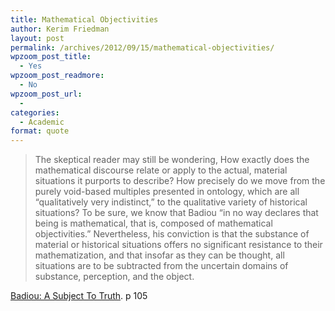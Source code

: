 ```yaml
---
title: Mathematical Objectivities
author: Kerim Friedman
layout: post
permalink: /archives/2012/09/15/mathematical-objectivities/
wpzoom_post_title:
  - Yes
wpzoom_post_readmore:
  - No
wpzoom_post_url:
  - 
categories:
  - Academic
format: quote
---
```

> The skeptical reader may still be wondering, How exactly does the mathematical discourse relate or apply to the actual, material situations it purports to describe? How precisely do we move from the purely void-based multiples presented in ontology, which are all &#8220;qualitatively very indistinct,&#8221; to the qualitative variety of historical situations? To be sure, we know that Badiou &#8220;in no way declares that being is mathematical, that is, composed of mathematical objectivities.&#8221; Nevertheless, his conviction is that the substance of material or historical situations offers no significant resistance to their mathematization, and that insofar as they can be thought, all situations are to be subtracted from the uncertain domains of substance, perception, and the object.

<a href="http://www.amazon.com/gp/product/0816634610/ref=as_li_ss_tl?ie=UTF8&#038;camp=1789&#038;creative=390957&#038;creativeASIN=0816634610&#038;linkCode=as2&#038;tag=httpkerimoxus-20" onclick="_gaq.push(['_trackEvent', 'outbound-article', 'http://www.amazon.com/gp/product/0816634610/ref=as_li_ss_tl?ie=UTF8&camp=1789&creative=390957&creativeASIN=0816634610&linkCode=as2&tag=httpkerimoxus-20', 'Badiou: A Subject To Truth']);" >Badiou: A Subject To Truth</a>. p 105

